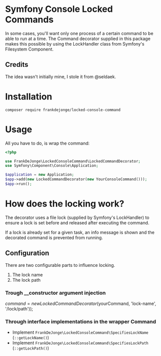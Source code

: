 # Symfony Console Locked Commands

In some cases, you'll want only one process of a certain command
to be able to run at a time. The Command decorator supplied in this
package makes this possible by using the LockHandler class from
Symfony's Filesystem Component.

## Credits

The idea wasn't initially mine, I stole it from @seldaek.

# Installation

```
composer require frankdejonge/locked-console-command
```

# Usage

All you have to do, is wrap the command:

```php
<?php

use FrankDeJonge\LockedConsoleCommand\LockedCommandDecorator;
use Symfony\Component\Console\Application;

$application = new Application;
$app->add(new LockedCommandDecorator(new YourConsoleCommand()));
$app->run();
```

# How does the locking work?

The decorator uses a file lock (supplied by Symfony's LockHandler) to
ensure a lock is set before and released after executing the command.

If a lock is already set for a given task, an info message is shown and
the decorated command is prevented from running.

## Configuration

There are two configurable parts to influence locking.

1. The lock name
2. The lock path

### Trough __constructor argument injection

$command = new LockedCommandDecorator($yourCommand, 'lock-name', '/lock/path'));

### Through interface implementations in the wrapper Command

* Implement `FrankDeJonge\LockedConsoleCommand\SpecifiesLockName` (`::getLockName()`)
* Implement `FrankDeJonge\LockedConsoleCommand\SpecifiesLockPath` (`::getLockPath()`)
